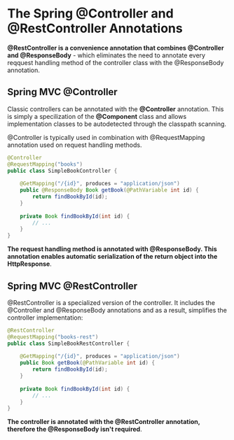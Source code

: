 # The Spring @Controller and @RestController Annotations

**@RestController is a convenience annotation that combines @Controller and @ResponseBody** - which eliminates the need to annotate every reqquest handling method of the controller class with the @ResponseBody annotation.

## Spring MVC @Controller

Classic controllers can be annotated with the **@Controller** annotation. This is simply a specilization of the **@Component** class and allows implementation classes to be autodetected through the classpath scanning.

@Controller is typically used in combination with @RequestMapping annotation used on request handling methods.

```java
@Controller
@RequestMapping("books")
public class SimpleBookController {
 
    @GetMapping("/{id}", produces = "application/json")
    public @ResponseBody Book getBook(@PathVariable int id) {
        return findBookById(id);
    }
 
    private Book findBookById(int id) {
        // ...
    }
}
```

**The request handling method is annotated with @ResponseBody. This annotation enables automatic serialization of the return object into the HttpResponse**.

## Spring MVC @RestController

@RestController is a specialized version of the controller. It includes the @Controller and @ResponseBody annotations and as a result, simplifies the controller implementation:

```java
@RestController
@RequestMapping("books-rest")
public class SimpleBookRestController {
     
    @GetMapping("/{id}", produces = "application/json")
    public Book getBook(@PathVariable int id) {
        return findBookById(id);
    }
 
    private Book findBookById(int id) {
        // ...
    }
}
```

**The controller is annotated with the @RestController annotation, therefore the @ResponseBody isn't required**.

